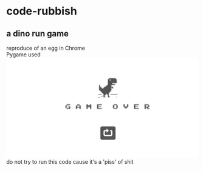 # code-rubbish
## a dino run game
reproduce of an egg in Chrome  
Pygame used  
![Pic of this game](imgs/header.png)
do not try to run this code cause it's a 'piss' of shit  
